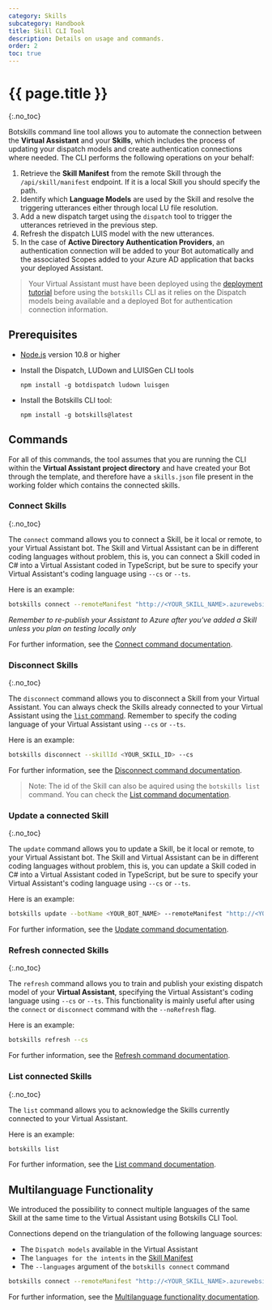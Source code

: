 ```yaml
---
category: Skills
subcategory: Handbook
title: Skill CLI Tool
description: Details on usage and commands.
order: 2
toc: true
---
```


# {{ page.title }}
{:.no_toc}

Botskills command line tool allows you to automate the connection between the **Virtual Assistant** and your **Skills**, which includes the process of updating your dispatch models and create authentication connections where needed.
The CLI performs the following operations on your behalf:
1. Retrieve the **Skill Manifest** from the remote Skill through the `/api/skill/manifest` endpoint. If it is a local Skill you should specify the path.
1. Identify which **Language Models** are used by the Skill and resolve the triggering utterances either through local LU file resolution.
1. Add a new dispatch target using the `dispatch` tool to trigger the utterances retrieved in the previous step.
1. Refresh the dispatch LUIS model with the new utterances.
1. In the case of **Active Directory Authentication Providers**, an authentication connection will be added to your Bot automatically and the associated Scopes added to your Azure AD application that backs your deployed Assistant.

> Your Virtual Assistant must have been deployed using the [deployment tutorial]({{site.baseurl}}/virtual-assistant/tutorials/create-assistant/csharp/4-provision-your-azure-resources) before using the `botskills` CLI as it relies on the Dispatch models being available and a deployed Bot for authentication connection information.

## Prerequisites
- [Node.js](https://nodejs.org/) version 10.8 or higher
- Install the Dispatch, LUDown and LUISGen CLI tools

    ```shell
    npm install -g botdispatch ludown luisgen
    ```
- Install the Botskills CLI tool:
    ```shell
    npm install -g botskills@latest
    ```

## Commands
For all of this commands, the tool assumes that you are running the CLI within the **Virtual Assistant project directory** and have created your Bot through the template, and therefore have a `skills.json` file present in the working folder which contains the connected skills.

### Connect Skills
{:.no_toc}

The `connect` command allows you to connect a Skill, be it local or remote, to your Virtual Assistant bot. The Skill and Virtual Assistant can be in different coding languages without problem, this is, you can connect a Skill coded in C# into a Virtual Assistant coded in TypeScript, but be sure to specify your Virtual Assistant's coding language using `--cs` or `--ts`.

Here is an example:
```bash
botskills connect --remoteManifest "http://<YOUR_SKILL_NAME>.azurewebsites.net/api/skill/manifest" --cs
```

*Remember to re-publish your Assistant to Azure after you've added a Skill unless you plan on testing locally only*

For further information, see the [Connect command documentation]({{site.repo}}/tree/master/tools/botskills/docs/commands/connect.md).

### Disconnect Skills
{:.no_toc}

The `disconnect` command allows you to disconnect a Skill from your Virtual Assistant. You can always check the Skills already connected to your Virtual Assistant using the [`list` command](#list-connected-skills). Remember to specify the coding language of your Virtual Assistant using `--cs` or `--ts`.

Here is an example:
```bash
botskills disconnect --skillId <YOUR_SKILL_ID> --cs
```

For further information, see the [Disconnect command documentation]({{site.repo}}/tree/master/tools/botskills/docs/commands/disconnect.md).

> Note: The id of the Skill can also be aquired using the `botskills list` command. You can check the [List command documentation]({{site.repo}}/tree/master/tools/botskills/docs/commands/list.md).

### Update a connected Skill
{:.no_toc}

The `update` command allows you to update a Skill, be it local or remote, to your Virtual Assistant bot. The Skill and Virtual Assistant can be in different coding languages without problem, this is, you can update a Skill coded in C# into a Virtual Assistant coded in TypeScript, but be sure to specify your Virtual Assistant's coding language using `--cs` or `--ts`.

Here is an example:
```bash
botskills update --botName <YOUR_BOT_NAME> --remoteManifest "http://<YOUR_SKILL_NAME>.azurewebsites.net/api/skill/manifest" --cs
```

For further information, see the [Update command documentation]({{site.repo}}/tree/master/tools/botskills/docs/commands/update.md).

### Refresh connected Skills
{:.no_toc}

The `refresh` command allows you to train and publish your existing dispatch model of your **Virtual Assistant**, specifying the Virtual Assistant's coding language using `--cs` or `--ts`. This functionality is mainly useful after using the `connect` or `disconnect` command with the `--noRefresh` flag.

Here is an example:
```bash
botskills refresh --cs
```

For further information, see the [Refresh command documentation]({{site.repo}}/tree/master/tools/botskills/docs/commands/refresh.md).

### List connected Skills
{:.no_toc}

The `list` command allows you to acknowledge the Skills currently connected to your Virtual Assistant.

Here is an example:
```bash
botskills list
```

For further information, see the [List command documentation]({{site.repo}}/tree/master/tools/botskills/docs/commands/list.md).

## Multilanguage Functionality
We introduced the possibility to connect multiple languages of the same Skill at the same time to the Virtual Assistant using Botskills CLI Tool.

Connections depend on the triangulation of the following language sources:
* The `Dispatch models` available in the Virtual Assistant 
* The `languages for the intents` in the [Skill Manifest](https://microsoft.github.io/botframework-solutions/skills/handbook/manifest/)
* The `--languages` argument of the `botskills connect` command

```bash
botskills connect --remoteManifest "http://<YOUR_SKILL_NAME>.azurewebsites.net/api/skill/manifest?inlineTriggerUtterances=false" --cs --languages "en-us,es-es"
```

For further information, see the [Multilanguage functionality documentation]({{site.repo}}/tree/master/tools/botskills/docs/multilanguage-functionality.md).